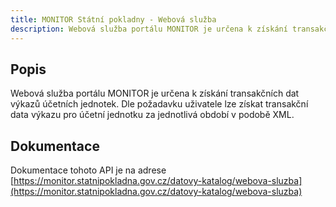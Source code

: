 ```yaml
---
title: MONITOR Státní pokladny - Webová služba
description: Webová služba portálu MONITOR je určena k získání transakčních dat výkazů účetních jednotek. Dle požadavku uživatele lze získat transakční data výkazu pro účetní jednotku za jednotlivá období v podobě XML.
---
```



## Popis

Webová služba portálu MONITOR je určena k získání transakčních dat výkazů účetních jednotek. Dle požadavku uživatele lze získat transakční data výkazu pro účetní jednotku za jednotlivá období v podobě XML.

## Dokumentace

Dokumentace tohoto API je na adrese [https://monitor.statnipokladna.gov.cz/datovy-katalog/webova-sluzba](https://monitor.statnipokladna.gov.cz/datovy-katalog/webova-sluzba)
